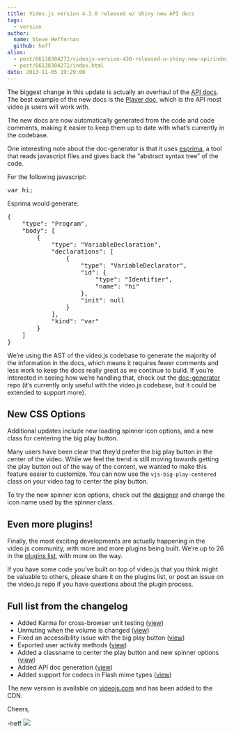 ```yaml
---
title: Video.js version 4.3.0 released w/ shiny new API docs
tags:
  - version
author:
  name: Steve Heffernan
  github: heff
alias:
  - post/66138384272/videojs-version-430-released-w-shiny-new-api/index.html
  - post/66138384272/index.html
date: 2013-11-05 19:29:00
---
```


The biggest change in this update is actually an overhaul of the [API docs](https://github.com/videojs/video.js/tree/v4.3.0/docs/api). The best example of the new docs is the [Player doc](https://github.com/videojs/video.js/blob/v4.3.0/docs/api/vjs.Player.md), which is the API most video.js users will work with.

The new docs are now automatically generated from the code and code comments, making it easier to keep them up to date with what&rsquo;s currently in the codebase.

One interesting note about the doc-generator is that it uses [esprima](http://esprima.org), a tool that reads javascript files and gives back the &ldquo;abstract syntax tree&rdquo; of the code.

For the following javascript:

<pre class="prettify">
var hi;
</pre>

Esprima would generate:

<pre class="prettify">
{
    "type": "Program",
    "body": [
        {
            "type": "VariableDeclaration",
            "declarations": [
                {
                    "type": "VariableDeclarator",
                    "id": {
                        "type": "Identifier",
                        "name": "hi"
                    },
                    "init": null
                }
            ],
            "kind": "var"
        }
    ]
}
</pre>

We&rsquo;re using the AST of the video.js codebase to generate the majority of the information in the docs, which means it requires fewer comments and less work to keep the docs really great as we continue to build. If you&rsquo;re interested in seeing how we&rsquo;re handling that, check out the [doc-generator](https://github.com/videojs/doc-generator) repo (it&rsquo;s currently only useful with the video.js codebase, but it could be extended to support more).

## New CSS Options

Additional updates include new loading spinner icon options, and a new class for centering the big play button.

Many users have been clear that they&rsquo;d prefer the big play button in the center of the video. While we feel the trend is still moving towards getting the play button out of the way of the content, we wanted to make this feature easier to customize. You can now use the `vjs-big-play-centered` class on your video tag to center the play button.

To try the new spinner icon options, check out the [designer](http://designer.videojs.com) and change the icon name used by the spinner class.

## Even more plugins!

Finally, the most exciting developments are actually happening in the video.js community, with more and more plugins being built. We&rsquo;re up to 26 in the [plugins list](https://github.com/videojs/video.js/wiki/Plugins), with more on the way.

If you have some code you&rsquo;ve built on top of video.js that you think might be valuable to others, please share it on the plugins list, or post an issue on the video.js repo if you have questions about the plugin process.

## Full list from the changelog

*   Added Karma for cross-browser unit testing ([view](https://github.com/videojs/video.js/pull/714))
*   Unmuting when the volume is changed ([view](https://github.com/videojs/video.js/pull/720))
*   Fixed an accessibility issue with the big play button ([view](https://github.com/videojs/video.js/pull/777))
*   Exported user activity methods ([view](https://github.com/videojs/video.js/pull/783))
*   Added a classname to center the play button and new spinner options ([view](https://github.com/videojs/video.js/pull/784))
*   Added API doc generation ([view](https://github.com/videojs/video.js/pull/801))
*   Added support for codecs in Flash mime types ([view](https://github.com/videojs/video.js/pull/805))

The new version is available on [videojs.com](http://www.videojs.com) and  has been added to the CDN.

Cheers,

-heff
![](http://feeds.feedburner.com/~r/video-js/~4/HFDZaCSgXYI)
